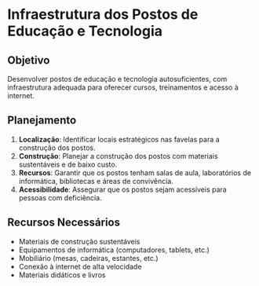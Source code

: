 
# Infraestrutura dos Postos de Educação e Tecnologia

## Objetivo
Desenvolver postos de educação e tecnologia autosuficientes, com infraestrutura adequada para oferecer cursos, treinamentos e acesso à internet.

## Planejamento
1. **Localização**: Identificar locais estratégicos nas favelas para a construção dos postos.
2. **Construção**: Planejar a construção dos postos com materiais sustentáveis e de baixo custo.
3. **Recursos**: Garantir que os postos tenham salas de aula, laboratórios de informática, bibliotecas e áreas de convivência.
4. **Acessibilidade**: Assegurar que os postos sejam acessíveis para pessoas com deficiência.

## Recursos Necessários
- Materiais de construção sustentáveis
- Equipamentos de informática (computadores, tablets, etc.)
- Mobiliário (mesas, cadeiras, estantes, etc.)
- Conexão à internet de alta velocidade
- Materiais didáticos e livros
